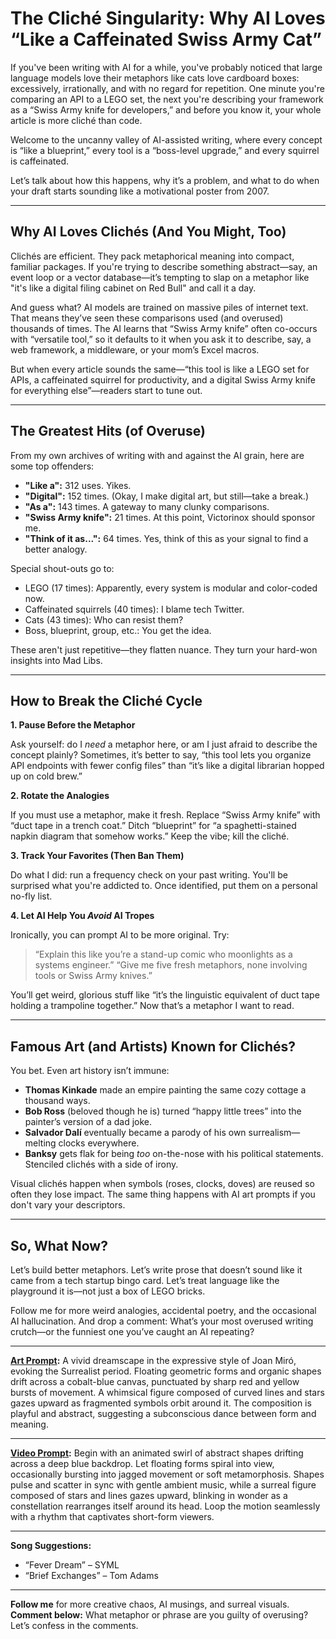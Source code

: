 # The Cliché Singularity: Why AI Loves “Like a Caffeinated Swiss Army Cat”

If you've been writing with AI for a while, you've probably noticed that large language models love their metaphors like cats love cardboard boxes: excessively, irrationally, and with no regard for repetition. One minute you're comparing an API to a LEGO set, the next you're describing your framework as a “Swiss Army knife for developers,” and before you know it, your whole article is more cliché than code.

Welcome to the uncanny valley of AI-assisted writing, where every concept is “like a blueprint,” every tool is a “boss-level upgrade,” and every squirrel is caffeinated.

Let’s talk about how this happens, why it’s a problem, and what to do when your draft starts sounding like a motivational poster from 2007.

---

## Why AI Loves Clichés (And You Might, Too)

Clichés are efficient. They pack metaphorical meaning into compact, familiar packages. If you're trying to describe something abstract—say, an event loop or a vector database—it’s tempting to slap on a metaphor like "it's like a digital filing cabinet on Red Bull" and call it a day.

And guess what? AI models are trained on massive piles of internet text. That means they’ve seen these comparisons used (and overused) thousands of times. The AI learns that “Swiss Army knife” often co-occurs with “versatile tool,” so it defaults to it when you ask it to describe, say, a web framework, a middleware, or your mom’s Excel macros.

But when every article sounds the same—“this tool is like a LEGO set for APIs, a caffeinated squirrel for productivity, and a digital Swiss Army knife for everything else”—readers start to tune out.

---

## The Greatest Hits (of Overuse)

From my own archives of writing with and against the AI grain, here are some top offenders:

* **"Like a":** 312 uses. Yikes.
* **"Digital":** 152 times. (Okay, I make digital art, but still—take a break.)
* **"As a":** 143 times. A gateway to many clunky comparisons.
* **"Swiss Army knife":** 21 times. At this point, Victorinox should sponsor me.
* **"Think of it as...":** 64 times. Yes, think of this as your signal to find a better analogy.

Special shout-outs go to:

* LEGO (17 times): Apparently, every system is modular and color-coded now.
* Caffeinated squirrels (40 times): I blame tech Twitter.
* Cats (43 times): Who can resist them?
* Boss, blueprint, group, etc.: You get the idea.

These aren't just repetitive—they flatten nuance. They turn your hard-won insights into Mad Libs.

---

## How to Break the Cliché Cycle

**1. Pause Before the Metaphor**

Ask yourself: do I *need* a metaphor here, or am I just afraid to describe the concept plainly? Sometimes, it’s better to say, “this tool lets you organize API endpoints with fewer config files” than “it’s like a digital librarian hopped up on cold brew.”

**2. Rotate the Analogies**

If you must use a metaphor, make it fresh. Replace “Swiss Army knife” with “duct tape in a trench coat.” Ditch “blueprint” for “a spaghetti-stained napkin diagram that somehow works.” Keep the vibe; kill the cliché.

**3. Track Your Favorites (Then Ban Them)**

Do what I did: run a frequency check on your past writing. You'll be surprised what you're addicted to. Once identified, put them on a personal no-fly list.

**4. Let AI Help You *Avoid* AI Tropes**

Ironically, you can prompt AI to be more original. Try:

> “Explain this like you’re a stand-up comic who moonlights as a systems engineer.”
> “Give me five fresh metaphors, none involving tools or Swiss Army knives.”

You’ll get weird, glorious stuff like “it’s the linguistic equivalent of duct tape holding a trampoline together.” Now that’s a metaphor I want to read.

---

## Famous Art (and Artists) Known for Clichés?

You bet. Even art history isn’t immune:

* **Thomas Kinkade** made an empire painting the same cozy cottage a thousand ways.
* **Bob Ross** (beloved though he is) turned “happy little trees” into the painter’s version of a dad joke.
* **Salvador Dalí** eventually became a parody of his own surrealism—melting clocks everywhere.
* **Banksy** gets flak for being *too* on-the-nose with his political statements. Stenciled clichés with a side of irony.

Visual clichés happen when symbols (roses, clocks, doves) are reused so often they lose impact. The same thing happens with AI art prompts if you don't vary your descriptors.

---

## So, What Now?

Let’s build better metaphors. Let’s write prose that doesn’t sound like it came from a tech startup bingo card. Let’s treat language like the playground it is—not just a box of LEGO bricks.

Follow me for more weird analogies, accidental poetry, and the occasional AI hallucination. And drop a comment: What’s your most overused writing crutch—or the funniest one you’ve caught an AI repeating?

---

**[Art Prompt](https://lumaiere.com/?gallery=modern):**
A vivid dreamscape in the expressive style of Joan Miró, evoking the Surrealist period. Floating geometric forms and organic shapes drift across a cobalt-blue canvas, punctuated by sharp red and yellow bursts of movement. A whimsical figure composed of curved lines and stars gazes upward as fragmented symbols orbit around it. The composition is playful and abstract, suggesting a subconscious dance between form and meaning.

---

**[Video Prompt](https://www.tiktok.com/@davelumai/video/7529725558591212830):**
Begin with an animated swirl of abstract shapes drifting across a deep blue backdrop. Let floating forms spiral into view, occasionally bursting into jagged movement or soft metamorphosis. Shapes pulse and scatter in sync with gentle ambient music, while a surreal figure composed of stars and lines gazes upward, blinking in wonder as a constellation rearranges itself around its head. Loop the motion seamlessly with a rhythm that captivates short-form viewers.

---

**Song Suggestions:**

* “Fever Dream” – SYML
* “Brief Exchanges” – Tom Adams

---

**Follow me** for more creative chaos, AI musings, and surreal visuals.
**Comment below:** What metaphor or phrase are you guilty of overusing? Let’s confess in the comments.